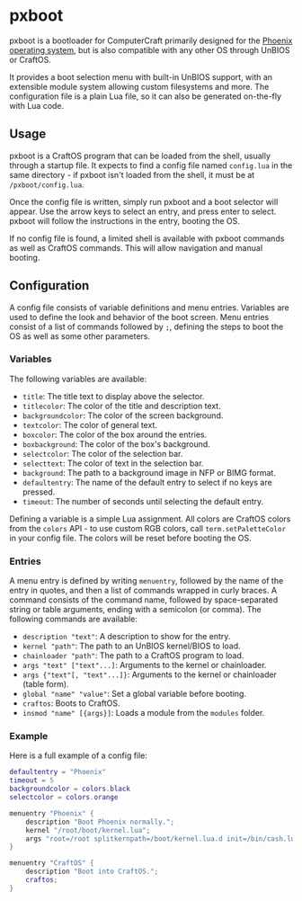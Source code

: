 # pxboot
pxboot is a bootloader for ComputerCraft primarily designed for the [Phoenix operating system](https://phoenix.madefor.cc), but is also compatible with any other OS through UnBIOS or CraftOS.

It provides a boot selection menu with built-in UnBIOS support, with an extensible module system allowing custom filesystems and more. The configuration file is a plain Lua file, so it can also be generated on-the-fly with Lua code.

## Usage
pxboot is a CraftOS program that can be loaded from the shell, usually through a startup file. It expects to find a config file named `config.lua` in the same directory - if pxboot isn't loaded from the shell, it must be at `/pxboot/config.lua`.

Once the config file is written, simply run pxboot and a boot selector will appear. Use the arrow keys to select an entry, and press enter to select. pxboot will follow the instructions in the entry, booting the OS.

If no config file is found, a limited shell is available with pxboot commands as well as CraftOS commands. This will allow navigation and manual booting.

## Configuration
A config file consists of variable definitions and menu entries. Variables are used to define the look and behavior of the boot screen. Menu entries consist of a list of commands followed by `;`, defining the steps to boot the OS as well as some other parameters.

### Variables
The following variables are available:
* `title`: The title text to display above the selector.
* `titlecolor`: The color of the title and description text.
* `backgroundcolor`: The color of the screen background.
* `textcolor`: The color of general text.
* `boxcolor`: The color of the box around the entries.
* `boxbackground`: The color of the box's background.
* `selectcolor`: The color of the selection bar.
* `selecttext`: The color of text in the selection bar.
* `background`: The path to a background image in NFP or BIMG format.
* `defaultentry`: The name of the default entry to select if no keys are pressed.
* `timeout`: The number of seconds until selecting the default entry.

Defining a variable is a simple Lua assignment. All colors are CraftOS colors from the `colors` API - to use custom RGB colors, call `term.setPaletteColor` in your config file. The colors will be reset before booting the OS.

### Entries
A menu entry is defined by writing `menuentry`, followed by the name of the entry in quotes, and then a list of commands wrapped in curly braces. A command consists of the command name, followed by space-separated string or table arguments, ending with a semicolon (or comma). The following commands are available:
* `description "text"`: A description to show for the entry.
* `kernel "path"`: The path to an UnBIOS kernel/BIOS to load.
* `chainloader "path"`: The path to a CraftOS program to load.
* `args "text" ["text"...]`: Arguments to the kernel or chainloader.
* `args {"text"[, "text"...]}`: Arguments to the kernel or chainloader (table form).
* `global "name" "value"`: Set a global variable before booting.
* `craftos`: Boots to CraftOS.
* `insmod "name" [{args}]`: Loads a module from the `modules` folder.

### Example
Here is a full example of a config file:

```lua
defaultentry = "Phoenix"
timeout = 5
backgroundcolor = colors.black
selectcolor = colors.orange

menuentry "Phoenix" {
    description "Boot Phoenix normally.";
    kernel "/root/boot/kernel.lua";
    args "root=/root splitkernpath=/boot/kernel.lua.d init=/bin/cash.lua";
}

menuentry "CraftOS" {
    description "Boot into CraftOS.";
    craftos;
}
```

